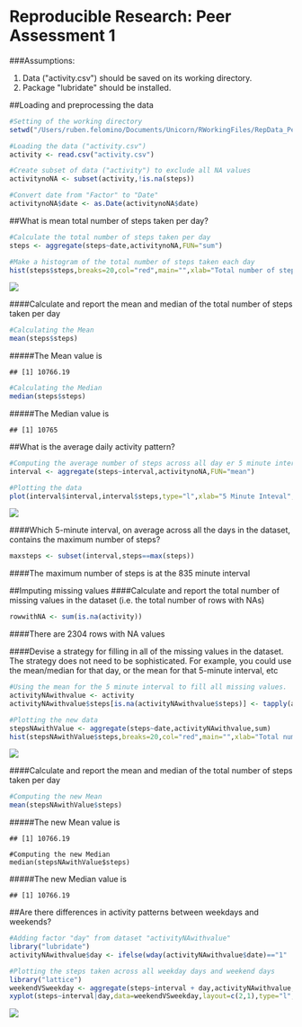 # Reproducible Research: Peer Assessment 1

###Assumptions:
1. Data ("activity.csv") should be saved on its working directory.
2. Package "lubridate" should be installed.

##Loading and preprocessing the data


```r
#Setting of the working directory
setwd("/Users/ruben.felomino/Documents/Unicorn/RWorkingFiles/RepData_PeerAssessment1/")

#Loading the data ("activity.csv")
activity <- read.csv("activity.csv")

#Create subset of data ("activity") to exclude all NA values
activitynoNA <- subset(activity,!is.na(steps))

#Convert date from "Factor" to "Date"
activitynoNA$date <- as.Date(activitynoNA$date)
```

##What is mean total number of steps taken per day?

```r
#Calculate the total number of steps taken per day
steps <- aggregate(steps~date,activitynoNA,FUN="sum")

#Make a histogram of the total number of steps taken each day
hist(steps$steps,breaks=20,col="red",main="",xlab="Total number of steps taken per day")
```

![](PA1_template_files/figure-html/unnamed-chunk-2-1.png) 

####Calculate and report the mean and median of the total number of steps taken per day

```r
#Calculating the Mean
mean(steps$steps)
```

#####The Mean value is 

```
## [1] 10766.19
```


```r
#Calculating the Median
median(steps$steps)
```

#####The Median value is 

```
## [1] 10765
```

##What is the average daily activity pattern?

```r
#Computing the average number of steps across all day er 5 minute interval
interval <- aggregate(steps~interval,activitynoNA,FUN="mean")

#Plotting the data
plot(interval$interval,interval$steps,type="l",xlab="5 Minute Inteval",ylab="Average Steps",col="red")
```

![](PA1_template_files/figure-html/unnamed-chunk-7-1.png) 

####Which 5-minute interval, on average across all the days in the dataset, contains the maximum number of steps?


```r
maxsteps <- subset(interval,steps==max(steps))
```

####The maximum number of steps is at the 835 minute interval


##Imputing missing values
####Calculate and report the total number of missing values in the dataset (i.e. the total number of rows with NAs)

```r
rowwithNA <- sum(is.na(activity))
```

####There are 2304 rows with NA values

####Devise a strategy for filling in all of the missing values in the dataset. The strategy does not need to be sophisticated. For example, you could use the mean/median for that day, or the mean for that 5-minute interval, etc


```r
#Using the mean for the 5 minute interval to fill all missing values.
activityNAwithvalue <- activity
activityNAwithvalue$steps[is.na(activityNAwithvalue$steps)] <- tapply(activityNAwithvalue$steps,activityNAwithvalue$interval,mean,na.rm=TRUE)

#Plotting the new data
stepsNAwithValue <- aggregate(steps~date,activityNAwithvalue,sum)
hist(stepsNAwithValue$steps,breaks=20,col="red",main="",xlab="Total number of steps taken per day")
```

![](PA1_template_files/figure-html/unnamed-chunk-10-1.png) 

####Calculate and report the mean and median of the total number of steps taken per day


```r
#Computing the new Mean
mean(stepsNAwithValue$steps)
```

#####The new Mean value is 

```
## [1] 10766.19
```

```(r,echo=T,results="hide")
#Computing the new Median
median(stepsNAwithValue$steps)
```

#####The new Median value is 

```
## [1] 10766.19
```

##Are there differences in activity patterns between weekdays and weekends?



```r
#Adding factor "day" from dataset "activityNAwithvalue"
library("lubridate")
activityNAwithvalue$day <- ifelse(wday(activityNAwithvalue$date)=="1"  | wday(activityNAwithvalue$date)=="7","Weekend","Weekday")

#Plotting the steps taken across all weekday days and weekend days
library("lattice")
weekendVSweekday <- aggregate(steps~interval + day,activityNAwithvalue,FUN="mean")
xyplot(steps~interval|day,data=weekendVSweekday,layout=c(2,1),type="l",col="red")
```

![](PA1_template_files/figure-html/unnamed-chunk-14-1.png) 
